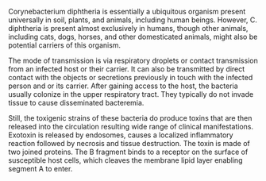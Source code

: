 Corynebacterium diphtheria is essentially a ubiquitous organism present universally in soil, plants, and animals, including human beings. However, C. diphtheria is present almost exclusively in humans, though other animals, including cats, dogs, horses, and other domesticated animals, might also be potential carriers of this organism.

The mode of transmission is via respiratory droplets or contact transmission from an infected host or their carrier. It can also be transmitted by direct contact with the objects or secretions previously in touch with the infected person and or its carrier. After gaining access to the host, the bacteria usually colonize in the upper respiratory tract. They typically do not invade tissue to cause disseminated bacteremia.

Still, the toxigenic strains of these bacteria do produce toxins that are then released into the circulation resulting wide range of clinical manifestations. Exotoxin is released by endosomes, causes a localized inflammatory reaction followed by necrosis and tissue destruction. The toxin is made of two joined proteins. The B fragment binds to a receptor on the surface of susceptible host cells, which cleaves the membrane lipid layer enabling segment A to enter.